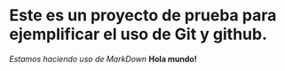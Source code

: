 # Este es un proyecto de prueba para ejemplificar el uso de Git y github.  
*Estamos haciendo uso de MarkDown*
**Hola mundo!**